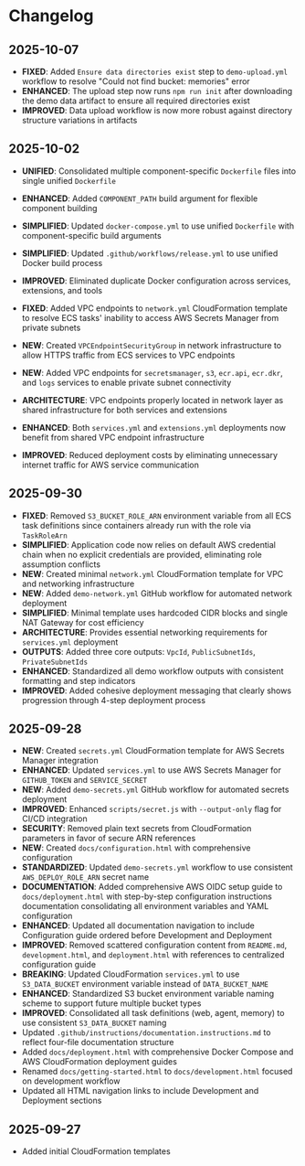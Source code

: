 # Changelog

## 2025-10-07

- **FIXED**: Added `Ensure data directories exist` step to `demo-upload.yml`
  workflow to resolve "Could not find bucket: memories" error
- **ENHANCED**: The upload step now runs `npm run init` after downloading the
  demo data artifact to ensure all required directories exist
- **IMPROVED**: Data upload workflow is now more robust against directory
  structure variations in artifacts

## 2025-10-02

- **UNIFIED**: Consolidated multiple component-specific `Dockerfile` files into
  single unified `Dockerfile`
- **ENHANCED**: Added `COMPONENT_PATH` build argument for flexible component
  building
- **SIMPLIFIED**: Updated `docker-compose.yml` to use unified `Dockerfile` with
  component-specific build arguments
- **SIMPLIFIED**: Updated `.github/workflows/release.yml` to use unified Docker
  build process
- **IMPROVED**: Eliminated duplicate Docker configuration across services,
  extensions, and tools

- **FIXED**: Added VPC endpoints to `network.yml` CloudFormation template to
  resolve ECS tasks' inability to access AWS Secrets Manager from private
  subnets
- **NEW**: Created `VPCEndpointSecurityGroup` in network infrastructure to allow
  HTTPS traffic from ECS services to VPC endpoints
- **NEW**: Added VPC endpoints for `secretsmanager`, `s3`, `ecr.api`, `ecr.dkr`,
  and `logs` services to enable private subnet connectivity
- **ARCHITECTURE**: VPC endpoints properly located in network layer as shared
  infrastructure for both services and extensions
- **ENHANCED**: Both `services.yml` and `extensions.yml` deployments now benefit
  from shared VPC endpoint infrastructure
- **IMPROVED**: Reduced deployment costs by eliminating unnecessary internet
  traffic for AWS service communication

## 2025-09-30

- **FIXED**: Removed `S3_BUCKET_ROLE_ARN` environment variable from all ECS task
  definitions since containers already run with the role via `TaskRoleArn`
- **SIMPLIFIED**: Application code now relies on default AWS credential chain
  when no explicit credentials are provided, eliminating role assumption
  conflicts
- **NEW**: Created minimal `network.yml` CloudFormation template for VPC and
  networking infrastructure
- **NEW**: Added `demo-network.yml` GitHub workflow for automated network
  deployment
- **SIMPLIFIED**: Minimal template uses hardcoded CIDR blocks and single NAT
  Gateway for cost efficiency
- **ARCHITECTURE**: Provides essential networking requirements for
  `services.yml` deployment
- **OUTPUTS**: Added three core outputs: `VpcId`, `PublicSubnetIds`,
  `PrivateSubnetIds`
- **ENHANCED**: Standardized all demo workflow outputs with consistent
  formatting and step indicators
- **IMPROVED**: Added cohesive deployment messaging that clearly shows
  progression through 4-step deployment process

## 2025-09-28

- **NEW**: Created `secrets.yml` CloudFormation template for AWS Secrets Manager
  integration
- **ENHANCED**: Updated `services.yml` to use AWS Secrets Manager for
  `GITHUB_TOKEN` and `SERVICE_SECRET`
- **NEW**: Added `demo-secrets.yml` GitHub workflow for automated secrets
  deployment
- **IMPROVED**: Enhanced `scripts/secret.js` with `--output-only` flag for CI/CD
  integration
- **SECURITY**: Removed plain text secrets from CloudFormation parameters in
  favor of secure ARN references
- **NEW**: Created `docs/configuration.html` with comprehensive configuration
- **STANDARDIZED**: Updated `demo-secrets.yml` workflow to use consistent
  `AWS_DEPLOY_ROLE_ARN` secret name
- **DOCUMENTATION**: Added comprehensive AWS OIDC setup guide to
  `docs/deployment.html` with step-by-step configuration instructions
  documentation consolidating all environment variables and YAML configuration
- **ENHANCED**: Updated all documentation navigation to include Configuration
  guide ordered before Development and Deployment
- **IMPROVED**: Removed scattered configuration content from `README.md`,
  `development.html`, and `deployment.html` with references to centralized
  configuration guide
- **BREAKING**: Updated CloudFormation `services.yml` to use `S3_DATA_BUCKET`
  environment variable instead of `DATA_BUCKET_NAME`
- **ENHANCED**: Standardized S3 bucket environment variable naming scheme to
  support future multiple bucket types
- **IMPROVED**: Consolidated all task definitions (web, agent, memory) to use
  consistent `S3_DATA_BUCKET` naming
- Updated `.github/instructions/documentation.instructions.md` to reflect
  four-file documentation structure
- Added `docs/deployment.html` with comprehensive Docker Compose and AWS
  CloudFormation deployment guides
- Renamed `docs/getting-started.html` to `docs/development.html` focused on
  development workflow
- Updated all HTML navigation links to include Development and Deployment
  sections

## 2025-09-27

- Added initial CloudFormation templates
